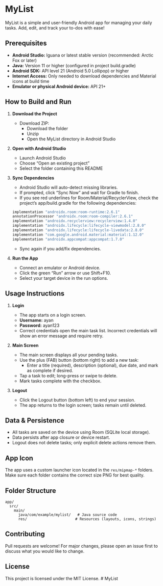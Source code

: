# MyList

MyList is a simple and user-friendly Android app for managing your daily tasks. Add, edit, and track your to-dos with ease!

## Prerequisites

- **Android Studio:** Iguana or latest stable version (recommended: Arctic Fox or later)
- **Java:** Version 11 or higher (configured in project build.gradle)
- **Android SDK:** API level 21 (Android 5.0 Lollipop) or higher
- **Internet Access:** Only needed to download dependencies and Material icons at build time
- **Emulator or physical Android device:** API 21+

## How to Build and Run

1. **Download the Project**
    - Download ZIP:
        - Download the folder
        - Unzip
        - Open the MyList directory in Android Studio

2. **Open with Android Studio**
    - Launch Android Studio
    - Choose “Open an existing project”
    - Select the folder containing this README

3. **Sync Dependencies**
    - Android Studio will auto-detect missing libraries.
    - If prompted, click “Sync Now” and wait for Gradle to finish.
    - If you see red underlines for Room/Material/RecyclerView, check the project’s app/build.gradle for the following dependencies:

    ```gradle
    implementation "androidx.room:room-runtime:2.6.1"
    annotationProcessor "androidx.room:room-compiler:2.6.1"
    implementation "androidx.recyclerview:recyclerview:1.4.0"
    implementation "androidx.lifecycle:lifecycle-viewmodel:2.8.0"
    implementation "androidx.lifecycle:lifecycle-livedata:2.8.0"
    implementation "com.google.android.material:material:1.12.0"
    implementation "androidx.appcompat:appcompat:1.7.0"
    ```
    - Sync again if you add/fix dependencies.

4. **Run the App**
    - Connect an emulator or Android device.
    - Click the green “Run” arrow or use Shift+F10.
    - Select your target device in the run options.

## Usage Instructions

1. **Login**
    - The app starts on a login screen.
    - **Username:** ayan
    - **Password:** ayan123
    - Correct credentials open the main task list. Incorrect credentials will show an error message and require retry.

2. **Main Screen**
    - The main screen displays all your pending tasks.
    - Use the plus (FAB) button (bottom right) to add a new task:
        - Enter a title (required), description (optional), due date, and mark as complete if desired.
    - Tap a task to edit; long-press or swipe to delete.
    - Mark tasks complete with the checkbox.

3. **Logout**
    - Click the Logout button (bottom left) to end your session.
    - The app returns to the login screen; tasks remain until deleted.

## Data & Persistence

- All tasks are saved on the device using Room (SQLite local storage).
- Data persists after app closure or device restart.
- Logout does not delete tasks; only explicit delete actions remove them.

## App Icon
The app uses a custom launcher icon located in the `res/mipmap-*` folders. Make sure each folder contains the correct size PNG for best quality.

## Folder Structure
```
app/
  src/
    main/
      java/com/example/mylist/   # Java source code
      res/                      # Resources (layouts, icons, strings)
```

## Contributing
Pull requests are welcome! For major changes, please open an issue first to discuss what you would like to change.

## License
This project is licensed under the MIT License.
#   M y L i s t  
 